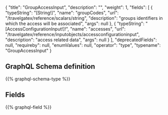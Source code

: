 {
  "title": "GroupAccessInput",
  "description": "",
  "weight": 1,
  "fields": [
    {
      "typeString": "[String!]",
      "name": "groupCodes",
      "url": "/travelgatex/reference/scalars/string",
      "description": "groups identifiers in which the access will be associated",
      "args": null
    },
    {
      "typeString": "[AccessConfigurationInput!]!",
      "name": "accesses",
      "url": "/travelgatex/reference/inputobjects/accessconfigurationinput",
      "description": "access related data",
      "args": null
    }
  ],
  "deprecatedFields": null,
  "requireby": null,
  "enumValues": null,
  "operator": "type",
  "typename": "GroupAccessInput"
}
## GraphQL Schema definition

{{% graphql-schema-type %}}

## Fields

{{% graphql-field %}}

